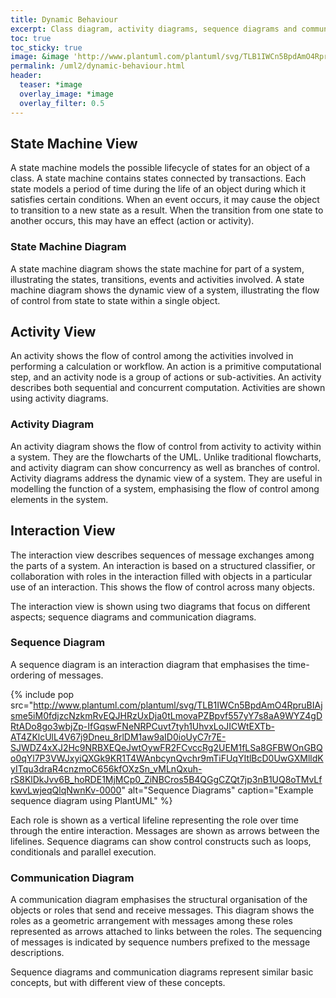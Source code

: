 ```yaml
---
title: Dynamic Behaviour
excerpt: Class diagram, activity diagrams, sequence diagrams and communication diagrams.
toc: true
toc_sticky: true
image: &image 'http://www.plantuml.com/plantuml/svg/TLB1IWCn5BpdAmO4RpruBIAjsme5iM0fdjzcNzkmRvEQJHRzUxDja0tLmovaPZBpvf557yY7s8aA9WYZ4gDRtADo8go3wbjZp-IfGqswFNeNRPCuvt7tyh1UhvxLoJICWtEXTb-AT4ZKlcUlL4V67j9Dneu_8rlDM1aw9aID0ioUyC7r7E-SJWDZ4xXJ2Hc9NRBXEQeJwtOywFR2FCvccRg2UEM1fLSa8GFBWOnGBQo0qYl7P3VWJxyiQXGk9KR1T4WAnbcynQvchr9mTiFUqYItlBcD0UwGXMlldKyITqu3draR4cnzmoC656kfOXzSn_vMLnQxuh-rS8KlDkJvv6B_hoRDE1MjMCp0_ZiNBCros5B4QGgCZQt7jp3nB1UQ8oTMvLfkwvLwjeqQlqNwnKv-0000'
permalink: /uml2/dynamic-behaviour.html
header:
  teaser: *image
  overlay_image: *image
  overlay_filter: 0.5
---
```


## State Machine View

A state machine models the possible lifecycle of states for an object of a class. A state machine contains states connected by transactions. Each state models a period of time during the life of an object during which it satisfies certain conditions. When an event occurs, it may cause the object to transition to a new state as a result. When the transition from one state to another occurs, this may have an effect (action or activity).

### State Machine Diagram

A state machine diagram shows the state machine for part of a system, illustrating the states, transitions, events and activities involved. A state machine diagram shows the dynamic view of a system, illustrating the flow of control from state to state within a single object.

## Activity View

An activity shows the flow of control among the activities involved in performing a calculation or workflow. An action is a primitive computational step, and an activity node is a group of actions or sub-activities. An activity describes both sequential and concurrent computation. Activities are shown using activity diagrams.

### Activity Diagram

An activity diagram shows the flow of control from activity to activity within a system. They are the flowcharts of the UML. Unlike traditional flowcharts, and activity diagram can show concurrency as well as branches of control. Activity diagrams address the dynamic view of a system. They are useful in modelling the function of a system, emphasising the flow of control among elements in the system.

## Interaction View

The interaction view describes sequences of message exchanges among the parts of a system. An interaction is based on a structured classifier, or collaboration with roles in the interaction filled with objects in a particular use of an interaction. This shows the flow of control across many objects.

The interaction view is shown using two diagrams that focus on different aspects; sequence diagrams and communication diagrams.

### Sequence Diagram

A sequence diagram is an interaction diagram that emphasises the time-ordering of messages.

{% include pop src="http://www.plantuml.com/plantuml/svg/TLB1IWCn5BpdAmO4RpruBIAjsme5iM0fdjzcNzkmRvEQJHRzUxDja0tLmovaPZBpvf557yY7s8aA9WYZ4gDRtADo8go3wbjZp-IfGqswFNeNRPCuvt7tyh1UhvxLoJICWtEXTb-AT4ZKlcUlL4V67j9Dneu_8rlDM1aw9aID0ioUyC7r7E-SJWDZ4xXJ2Hc9NRBXEQeJwtOywFR2FCvccRg2UEM1fLSa8GFBWOnGBQo0qYl7P3VWJxyiQXGk9KR1T4WAnbcynQvchr9mTiFUqYItlBcD0UwGXMlldKyITqu3draR4cnzmoC656kfOXzSn_vMLnQxuh-rS8KlDkJvv6B_hoRDE1MjMCp0_ZiNBCros5B4QGgCZQt7jp3nB1UQ8oTMvLfkwvLwjeqQlqNwnKv-0000" alt="Sequence Diagrams" caption="Example sequence diagram using PlantUML" %}

Each role is shown as a vertical lifeline representing the role over time through the entire interaction. Messages are shown as arrows between the lifelines. Sequence diagrams can show control constructs such as loops, conditionals and parallel execution.

### Communication Diagram

A communication diagram emphasises the structural organisation of the objects or roles that send and receive messages. This diagram shows the roles as a geometric arrangement with messages among these roles represented as arrows attached to links between the roles. The sequencing of messages is indicated by sequence numbers prefixed to the message descriptions.

Sequence diagrams and communication diagrams represent similar basic concepts, but with different view of these concepts.
